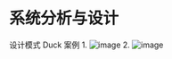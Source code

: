 # 系统分析与设计
设计模式 Duck 案例
1.
![image](https://github.com/09133792/Guitar/tree/master/Duck/image/1.PNG)
2.
![image](https://github.com/09133792/Guitar/tree/master/Duck/image/2.PNG)
